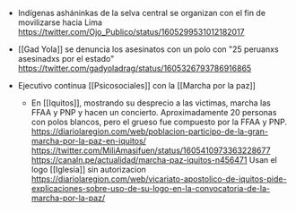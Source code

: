 - Indígenas asháninkas de la selva central se organizan con el fin de movilizarse hacia Lima
  https://twitter.com/Ojo_Publico/status/1605299531012182017

- [[Gad Yola]] se denuncia los asesinatos con un polo con "25 peruanxs asesinadxs por el estado" https://twitter.com/gadyoladrag/status/1605326793786916865

- Ejecutivo continua [[Psicosociales]] con la [[Marcha por la paz]]
  - En [[Iquitos]], mostrando su desprecio a las victimas, marcha las FFAA y PNP y hacen un concierto.
    Aproximadamente 20 personas con polos blancos, pero el grueso fue compuesto por la FFAA y PNP.
    https://diariolaregion.com/web/poblacion-participo-de-la-gran-marcha-por-la-paz-en-iquitos/
    https://twitter.com/MiliAmasifuen/status/1605410973363228677
    https://canaln.pe/actualidad/marcha-paz-iquitos-n456471
    Usan el logo [[Iglesia]] sin autorizacion https://diariolaregion.com/web/vicariato-apostolico-de-iquitos-pide-explicaciones-sobre-uso-de-su-logo-en-la-convocatoria-de-la-marcha-por-la-paz/
